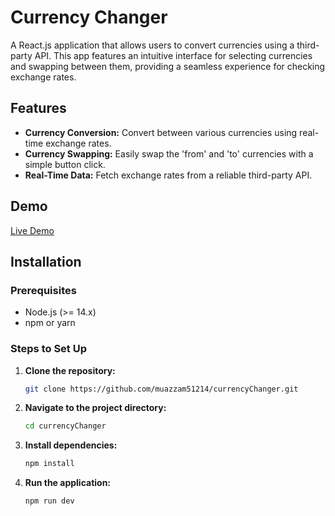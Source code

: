 # Currency Changer

A React.js application that allows users to convert currencies using a third-party API. This app features an intuitive interface for selecting currencies and swapping between them, providing a seamless experience for checking exchange rates.

## Features

- **Currency Conversion:** Convert between various currencies using real-time exchange rates.
- **Currency Swapping:** Easily swap the 'from' and 'to' currencies with a simple button click.
- **Real-Time Data:** Fetch exchange rates from a reliable third-party API.

## Demo

[Live Demo](https://currency-changer-i5n4r509c-syed-muazzam-abbas-projects.vercel.app/)

## Installation

### Prerequisites

- Node.js (>= 14.x)
- npm or yarn

### Steps to Set Up

1. **Clone the repository:**

   ```bash
   git clone https://github.com/muazzam51214/currencyChanger.git

2. **Navigate to the project directory:**

   ```bash
   cd currencyChanger

3. **Install dependencies:**

   ```bash
   npm install

4. **Run the application:**

   ```bash
   npm run dev
